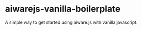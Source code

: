 # aiwarejs-vanilla-boilerplate
A simple way to get started using aiware.js with vanilla javascript.
